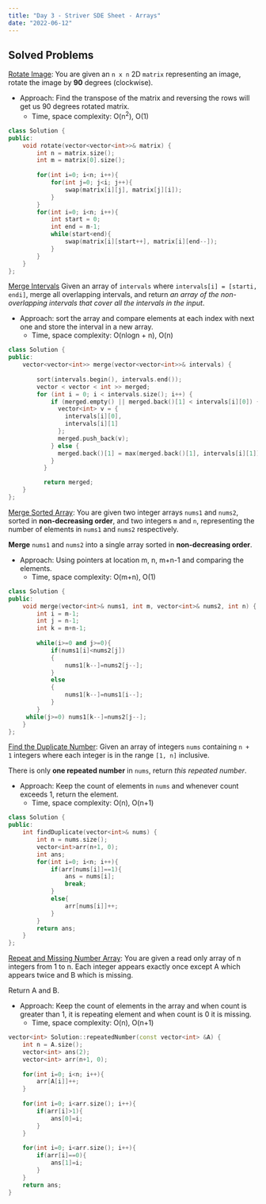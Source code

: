```yaml
---
title: "Day 3 - Striver SDE Sheet - Arrays"
date: "2022-06-12"
---
```

## Solved Problems
[Rotate Image](https://leetcode.com/problems/rotate-image/): You are given an `n x n` 2D `matrix` representing an image, rotate the image by **90** degrees (clockwise).
- Approach: Find the transpose of the matrix and reversing the rows will get us 90 degrees rotated matrix.
	- Time, space complexity: O(n<sup>2</sup>), O(1)

```cpp
class Solution {
public:
    void rotate(vector<vector<int>>& matrix) {
        int n = matrix.size();
        int m = matrix[0].size();
        
        for(int i=0; i<n; i++){
            for(int j=0; j<i; j++){
                swap(matrix[i][j], matrix[j][i]);
            }
        }
        for(int i=0; i<n; i++){
            int start = 0;
            int end = m-1;
            while(start<end){
                swap(matrix[i][start++], matrix[i][end--]);
            }
        }
    }
};
```

[Merge Intervals](https://leetcode.com/problems/merge-intervals/) Given an array of `intervals` where `intervals[i] = [starti, endi]`, merge all overlapping intervals, and return _an array of the non-overlapping intervals that cover all the intervals in the input_.
- Approach: sort the array and compare elements at each index with next one and store the interval in a new array.
	- Time, space complexity: O(nlogn + n), O(n)

```cpp
class Solution {
public:
    vector<vector<int>> merge(vector<vector<int>>& intervals) {
        
        sort(intervals.begin(), intervals.end());
        vector < vector < int >> merged;
        for (int i = 0; i < intervals.size(); i++) {
            if (merged.empty() || merged.back()[1] < intervals[i][0]) {
              vector<int> v = {
                intervals[i][0],
                intervals[i][1]
              };
              merged.push_back(v);
            } else {
              merged.back()[1] = max(merged.back()[1], intervals[i][1]);
            }
          }

          return merged;
    }
};
```

[Merge Sorted Array](https://leetcode.com/problems/merge-sorted-array/): You are given two integer arrays `nums1` and `nums2`, sorted in **non-decreasing order**, and two integers `m` and `n`, representing the number of elements in `nums1` and `nums2` respectively.

**Merge** `nums1` and `nums2` into a single array sorted in **non-decreasing order**.

- Approach: Using pointers at location m, n, m+n-1 and comparing the elements.
	- Time, space complexity: O(m+n), O(1)

```cpp
class Solution {
public:
    void merge(vector<int>& nums1, int m, vector<int>& nums2, int n) {
        int i = m-1;
        int j = n-1;
        int k = m+n-1;
        
        while(i>=0 and j>=0){
	        if(nums1[i]<nums2[j])
	        {
	            nums1[k--]=nums2[j--]; 
            }
            else
            {
                nums1[k--]=nums1[i--]; 
            }
        }
     while(j>=0) nums1[k--]=nums2[j--];
    }
};
```

[Find the Duplicate Number](https://leetcode.com/problems/find-the-duplicate-number/): Given an array of integers `nums` containing `n + 1` integers where each integer is in the range `[1, n]` inclusive.

There is only **one repeated number** in `nums`, return _this repeated number_.

- Approach: Keep the count of elements in `nums` and whenever count exceeds 1, return the element.
	- Time, space complexity: O(n), O(n+1)

```cpp
class Solution {
public:
    int findDuplicate(vector<int>& nums) {
        int n = nums.size();
        vector<int>arr(n+1, 0);
        int ans;
        for(int i=0; i<n; i++){
            if(arr[nums[i]]==1){
                ans = nums[i];
                break;
            }
            else{
                arr[nums[i]]++;
            }
        }
        return ans;
    }
};
```

[Repeat and Missing Number Array](https://www.interviewbit.com/problems/repeat-and-missing-number-array/): You are given a read only array of n integers from 1 to n. Each integer appears exactly once except A which appears twice and B which is missing.

Return A and B.

- Approach: Keep the count of elements in the array and when count is greater than 1, it is repeating element and when count is 0 it is missing.
	- Time, space complexity: O(n), O(n+1)

```cpp
vector<int> Solution::repeatedNumber(const vector<int> &A) {
    int n = A.size();
    vector<int> ans(2);
    vector<int> arr(n+1, 0);
    
    for(int i=0; i<n; i++){
        arr[A[i]]++;
    }
    
    for(int i=0; i<arr.size(); i++){
        if(arr[i]>1){
            ans[0]=i;
        }
    }
    
    for(int i=0; i<arr.size(); i++){
        if(arr[i]==0){
            ans[1]=i;
        }
    }
    return ans;
}
```

